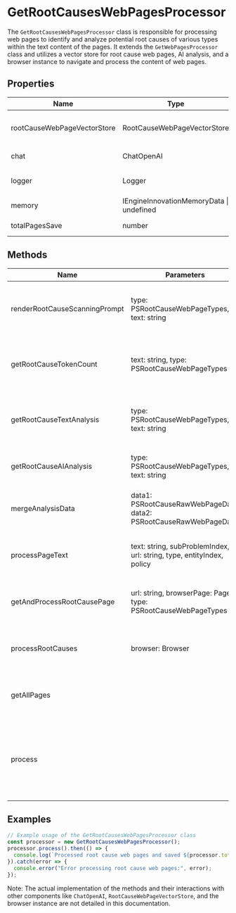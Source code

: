 # GetRootCausesWebPagesProcessor

The `GetRootCausesWebPagesProcessor` class is responsible for processing web pages to identify and analyze potential root causes of various types within the text content of the pages. It extends the `GetWebPagesProcessor` class and utilizes a vector store for root cause web pages, AI analysis, and a browser instance to navigate and process the content of web pages.

## Properties

| Name                        | Type                                      | Description                                                                 |
|-----------------------------|-------------------------------------------|-----------------------------------------------------------------------------|
| rootCauseWebPageVectorStore | RootCauseWebPageVectorStore               | An instance of `RootCauseWebPageVectorStore` used to store web page vectors. |
| chat                        | ChatOpenAI                                | An instance of `ChatOpenAI` used for AI analysis.                            |
| logger                      | Logger                                    | An instance of a logging service for logging messages.                       |
| memory                      | IEngineInnovationMemoryData \| undefined  | Memory data related to the engine's current state.                           |
| totalPagesSave              | number                                    | A counter for the total number of pages saved.                               |

## Methods

| Name                             | Parameters                                                                 | Return Type                     | Description                                                                                   |
|----------------------------------|----------------------------------------------------------------------------|---------------------------------|-----------------------------------------------------------------------------------------------|
| renderRootCauseScanningPrompt    | type: PSRootCauseWebPageTypes, text: string                               | SystemMessage[], HumanMessage[] | Renders the prompt for scanning a web page for root causes.                                   |
| getRootCauseTokenCount           | text: string, type: PSRootCauseWebPageTypes                               | Promise\<object\>               | Calculates the token count for the given text and type.                                       |
| getRootCauseTextAnalysis         | type: PSRootCauseWebPageTypes, text: string                               | Promise\<object\>               | Analyzes the text for root causes and returns the analysis data.                              |
| getRootCauseAIAnalysis           | type: PSRootCauseWebPageTypes, text: string                               | Promise\<object\>               | Performs AI analysis on the text for root causes.                                             |
| mergeAnalysisData                | data1: PSRootCauseRawWebPageData, data2: PSRootCauseRawWebPageData        | PSRootCauseRawWebPageData       | Merges two sets of analysis data into one.                                                    |
| processPageText                  | text: string, subProblemIndex, url: string, type, entityIndex, policy     | Promise\<void\>                 | Processes the text of a web page and saves the analysis.                                      |
| getAndProcessRootCausePage       | url: string, browserPage: Page, type: PSRootCauseWebPageTypes             | Promise\<boolean\>              | Retrieves and processes a root cause web page.                                                |
| processRootCauses                | browser: Browser                                                          | Promise\<void\>                 | Processes root causes for all search result types.                                            |
| getAllPages                      |                                                                          | Promise\<void\>                 | Launches a browser and processes all pages for root causes.                                   |
| process                          |                                                                          | Promise\<void\>                 | Main processing method that orchestrates the retrieval and analysis of root cause web pages.   |

## Examples

```typescript
// Example usage of the GetRootCausesWebPagesProcessor class
const processor = new GetRootCausesWebPagesProcessor();
processor.process().then(() => {
  console.log(`Processed root cause web pages and saved ${processor.totalPagesSave} pages.`);
}).catch(error => {
  console.error("Error processing root cause web pages:", error);
});
```

Note: The actual implementation of the methods and their interactions with other components like `ChatOpenAI`, `RootCauseWebPageVectorStore`, and the browser instance are not detailed in this documentation.